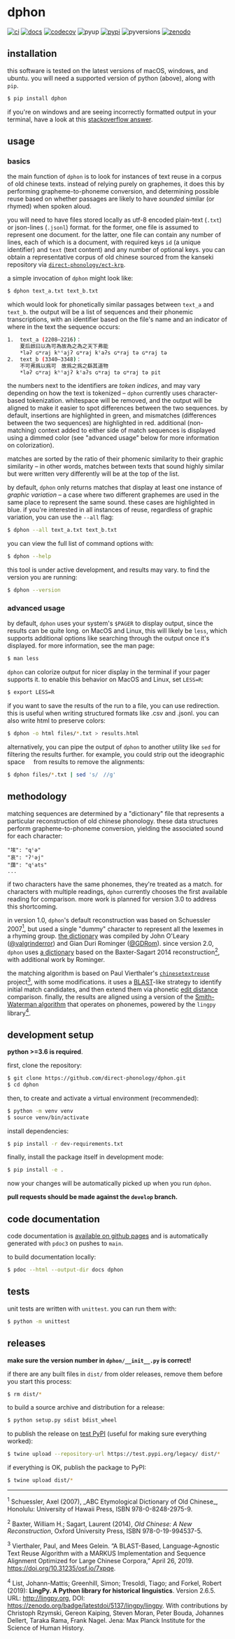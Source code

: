 # dphon
[![ci](https://github.com/direct-phonology/dphon/workflows/ci/badge.svg)](https://github.com/direct-phonology/dphon/actions?query=workflow%3Aci)
[![docs](https://github.com/direct-phonology/dphon/workflows/docs/badge.svg)](https://direct-phonology.github.io/dphon)
[![codecov](https://codecov.io/gh/direct-phonology/dphon/branch/main/graph/badge.svg?token=uGbgB5UFtk)](https://codecov.io/gh/direct-phonology/dphon)
![pyup](https://pyup.io/repos/github/direct-phonology/dphon/shield.svg?t=1568910750251)
[![pypi](https://img.shields.io/pypi/v/dphon.svg?style=flat)](https://pypi.org/project/dphon/)
![pyversions](https://img.shields.io/pypi/pyversions/dphon.svg?style=flat)
[![zenodo](https://zenodo.org/badge/DOI/10.5281/zenodo.4641277.svg)](https://zenodo.org/record/4641277)

## installation

this software is tested on the latest versions of macOS, windows, and ubuntu. you will need a supported version of python (above), along with `pip`.

```sh
$ pip install dphon
```

if you're on windows and are seeing incorrectly formatted output in your terminal, have a look at this [stackoverflow answer](https://stackoverflow.com/questions/49476326/displaying-unicode-in-powershell/49481797#49481797).

## usage

### basics
the main function of `dphon` is to look for instances of text reuse in a corpus of old chinese texts. instead of relying purely on graphemes, it does this by performing grapheme-to-phoneme conversion, and determining possible reuse based on whether passages are likely to have _sounded_ similar (or rhymed) when spoken aloud.

you will need to have files stored locally as utf-8 encoded plain-text (`.txt`) or json-lines (`.jsonl`) format. for the former, one file is assumed to represent one document. for the latter, one file can contain any number of lines, each of which is a document, with required keys `id` (a unique identifier) and `text` (text content) and any number of optional keys. you can obtain a representative corpus of old chinese sourced from the kanseki repository via [`direct-phonology/ect-krp`](https://github.com/direct-phonology/ect-krp).

a simple invocation of `dphon` might look like:

```sh
$ dphon text_a.txt text_b.txt
```

which would look for phonetically similar passages between `text_a` and `text_b`. the output will be a list of sequences and their phonemic transcriptions, with an identifier based on the file's name and an indicator of where in the text the sequence occurs:

```sh
1.  text_a (2208–2216)：
    夏后啟曰以為可為故為之為之天下弗能
    *ləʔ ɢʷraj kʰˤajʔ ɢʷraj kˤaʔs ɢʷraj tə ɢʷraj tə
2.  text_b (3340–3348)：
    不可弗爲以爲可　故爲之爲之繇其道物
    *ləʔ ɢʷraj kʰˤajʔ kˤaʔs ɢʷraj tə ɢʷraj tə pit
```

the numbers next to the identifiers are _token indices_, and may vary depending on how the text is tokenized – `dphon` currently uses character-based tokenization. whitespace will be removed, and the output will be aligned to make it easier to spot differences between the two sequences. by default, insertions are highlighted in green, and mismatches (differences between the two sequences) are highlighted in red. additional (non-matching) context added to either side of match sequences is displayed using a dimmed color (see "advanced usage" below for more information on colorization).

matches are sorted by the ratio of their phomenic similarity to their graphic similarity – in other words, matches between texts that sound highly similar but were written very differently will be at the top of the list. 

by default, `dphon` only returns matches that display at least one instance of _graphic variation_ – a case where two different graphemes are used in the same place to represent the same sound. these cases are highlighted in blue. if you're interested in all instances of reuse, regardless of graphic variation, you can use the `--all` flag:

```sh
$ dphon --all text_a.txt text_b.txt
```

you can view the full list of command options with:
```sh
$ dphon --help
```

this tool is under active development, and results may vary. to find the version you are running:
```sh
$ dphon --version
```

### advanced usage
by default, `dphon` uses your system's `$PAGER` to display output, since the results can be quite long. on MacOS and Linux, this will likely be `less`, which supports additional options like searching through the output once it's displayed. for more information, see the man page:

```sh
$ man less
```

`dphon` can colorize output for nicer display in the terminal if your pager supports it. to enable this behavior on MacOS and Linux, set `LESS=R`:

```sh
$ export LESS=R
```

if you want to save the results of the run to a file, you can use redirection. this is useful when writing structured formats like .csv and .jsonl. you can also write html to preserve colors:

```sh
$ dphon -o html files/*.txt > results.html
```

alternatively, you can pipe the output of `dphon` to another utility like `sed` for filtering the results further. for example, you could strip out the ideographic space `　` from results to remove the alignments:

```sh
$ dphon files/*.txt | sed 's/　//g'
```

## methodology

matching sequences are determined by a "dictionary" file that represents a particular reconstruction of old chinese phonology. these data structures perform grapheme-to-phoneme conversion, yielding the associated sound for each character:

```
"埃": "qˤə"
"哀": "ʔˤəj"
"藹": "qˤats"
...
```

if two characters have the same phonemes, they're treated as a match. for characters with multiple readings, `dphon` currently chooses the first available reading for comparison. more work is planned for version 3.0 to address this shortcoming.

in version 1.0, `dphon`'s default reconstruction was based on Schuessler 2007[<sup>1</sup>](#note1), but used a single "dummy" character to represent all the lexemes in a rhyming group. [the dictionary](dphon/data/sound_table_v1.json) was compiled by John O'Leary ([@valgrinderror](https://github.com/valgrinderror)) and Gian Duri Rominger ([@GDRom](https://github.com/GDRom)). since version 2.0, `dphon` uses [a dictionary](dphon/data/sound_table_v2.json) based on the Baxter-Sagart 2014 reconstruction[<sup>2</sup>](#note2), with additional work by Rominger.

the matching algorithm is based on Paul Vierthaler's [`chinesetextreuse`](https://github.com/vierth/chinesetextreuse) project[<sup>3</sup>](#note3), with some modifications. it uses a [BLAST](https://en.wikipedia.org/wiki/BLAST_(biotechnology))-like strategy to identify initial match candidates, and then extend them via phonetic [edit distance](https://en.wikipedia.org/wiki/Edit_distance) comparison. finally, the results are aligned using a version of the [Smith-Waterman algorithm](https://en.wikipedia.org/wiki/Smith%E2%80%93Waterman_algorithm) that operates on phonemes, powered by the `lingpy` library[<sup>4</sup>](#note4).

## development setup

**python >=3.6 is required**. 

first, clone the repository:

```sh
$ git clone https://github.com/direct-phonology/dphon.git
$ cd dphon
```

then, to create and activate a virtual environment (recommended):

```sh
$ python -m venv venv
$ source venv/bin/activate
```

install dependencies:

```sh
$ pip install -r dev-requirements.txt
```

finally, install the package itself in development mode:

```sh
$ pip install -e .
```

now your changes will be automatically picked up when you run `dphon`.

**pull requests should be made against the `develop` branch.**

## code documentation
code documentation is [available on github pages](https://direct-phonology.github.io/dphon) and is automatically generated with `pdoc3` on pushes to `main`.

to build documentation locally:
```sh
$ pdoc --html --output-dir docs dphon
```

## tests
unit tests are written with `unittest`. you can run them with:

```sh
$ python -m unittest
```


## releases

**make sure the version number in `dphon/__init__.py` is correct!**

if there are any built files in `dist/` from older releases, remove them before
you start this process:

```sh
$ rm dist/*
```

to build a source archive and distribution for a release:

```sh
$ python setup.py sdist bdist_wheel
```

to publish the release on [test PyPI](https://test.pypi.org/) (useful for making sure everything worked):

```sh
$ twine upload --repository-url https://test.pypi.org/legacy/ dist/*
```

if everything is OK, publish the package to PyPI:

```sh
$ twine upload dist/*
```
<hr/>
<sup id="note1">1</sup> Schuessler, Axel (2007), _ABC Etymological Dictionary of Old Chinese_, Honolulu: University of Hawaii Press, ISBN 978-0-8248-2975-9.

<sup id="note2">2</sup> Baxter, William H.; Sagart, Laurent (2014), _Old Chinese: A New Reconstruction_, Oxford University Press, ISBN 978-0-19-994537-5.

<sup id="note3">3</sup> Vierthaler, Paul, and Mees Gelein. “A BLAST-Based, Language-Agnostic Text Reuse Algorithm with a MARKUS Implementation and Sequence Alignment Optimized for Large Chinese Corpora,” April 26, 2019. https://doi.org/10.31235/osf.io/7xpqe.

<sup id="note4">4</sup> List, Johann-Mattis; Greenhill, Simon; Tresoldi, Tiago; and Forkel, Robert (2019): **LingPy. A Python library for historical linguistics**. Version 2.6.5. URL: http://lingpy.org, DOI: https://zenodo.org/badge/latestdoi/5137/lingpy/lingpy. With contributions by Christoph Rzymski, Gereon Kaiping, Steven Moran, Peter Bouda, Johannes Dellert, Taraka Rama, Frank Nagel. Jena: Max Planck Institute for the Science of Human History.
